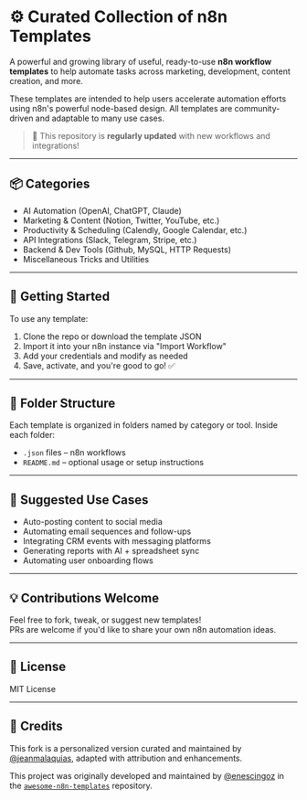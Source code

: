 # ⚙️ Curated Collection of n8n Templates

A powerful and growing library of useful, ready-to-use **n8n workflow templates** to help automate tasks across marketing, development, content creation, and more.

These templates are intended to help users accelerate automation efforts using n8n's powerful node-based design. All templates are community-driven and adaptable to many use cases.

> 🔁 This repository is **regularly updated** with new workflows and integrations!

---

## 📦 Categories

- AI Automation (OpenAI, ChatGPT, Claude)
- Marketing & Content (Notion, Twitter, YouTube, etc.)
- Productivity & Scheduling (Calendly, Google Calendar, etc.)
- API Integrations (Slack, Telegram, Stripe, etc.)
- Backend & Dev Tools (Github, MySQL, HTTP Requests)
- Miscellaneous Tricks and Utilities

---

## 🚀 Getting Started

To use any template:

1. Clone the repo or download the template JSON
2. Import it into your n8n instance via "Import Workflow"
3. Add your credentials and modify as needed
4. Save, activate, and you're good to go! ✅

---

## 📂 Folder Structure

Each template is organized in folders named by category or tool. Inside each folder:

- `.json` files – n8n workflows
- `README.md` – optional usage or setup instructions

---

## 🤖 Suggested Use Cases

- Auto-posting content to social media
- Automating email sequences and follow-ups
- Integrating CRM events with messaging platforms
- Generating reports with AI + spreadsheet sync
- Automating user onboarding flows

---

## 💡 Contributions Welcome

Feel free to fork, tweak, or suggest new templates!  
PRs are welcome if you'd like to share your own n8n automation ideas.

---

## 📜 License

MIT License

---

## 🙌 Credits

This fork is a personalized version curated and maintained by [@jeanmalaquias](https://github.com/jeanmalaquias), adapted with attribution and enhancements.

This project was originally developed and maintained by [@enescingoz](https://github.com/enescingoz) in the [`awesome-n8n-templates`](https://github.com/enescingoz/awesome-n8n-templates) repository.


